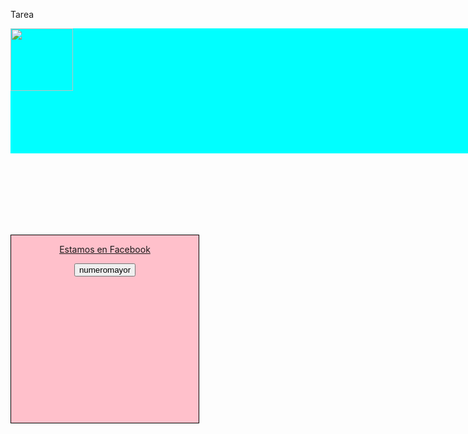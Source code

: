 <html>

<head>

<tittle>Tarea</tittle>

</head>

<style>


  
.contenedor{


        text-aling: center;


        background-color: Aqua;


        height: 200px;
        
 
        width: 1000px;
        

        float: left;



}

#cuadro_izquierda{
 
   background-color: Pink;
   
   border: 1px solid black;
    float: left;

    height: 300px;
    text-align: center;
 
   width: 300px;
    margin-right: 20px;
  
  margin-top: 130px;

}
 
</style>

<body>

<div class="contenedor">
     
        
<img src="https://t2.pbb.ltmcdn.com/es/posts/5/9/3/nombres_de_nina_con_la_letra_n_4395_600.jpg" width="100" height="100">


</div>
             
        
 <div id="cuadro_izquierda">

<a href="https://D:/obtenernumeromayor.html">Estamos en Facebook</a>

<input type="submit" value="numeromayor">

  </div>
 
</body>

</html>

